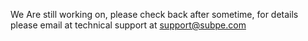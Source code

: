 We Are still working on, please check back after sometime, for details please email at technical support at support@subpe.com
